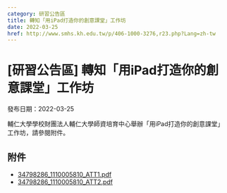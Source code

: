 ```yaml
---
category: 研習公告區
title: 轉知「用iPad打造你的創意課堂」工作坊
date: 2022-03-25
href: http://www.smhs.kh.edu.tw/p/406-1000-3276,r23.php?Lang=zh-tw
---
```


# [研習公告區] 轉知「用iPad打造你的創意課堂」工作坊

發布日期：2022-03-25

輔仁大學學校財團法人輔仁大學師資培育中心舉辦「用iPad打造你的創意課堂」工作坊，請參閱附件。

## 附件

- [34798286_1110005810_ATT1.pdf](https://www.smhs.kh.edu.tw/var/file/0/1000/attach/75/pta_3034_5013360_99470.pdf)
- [34798286_1110005810_ATT2.pdf](https://www.smhs.kh.edu.tw/var/file/0/1000/attach/75/pta_3035_3235473_99470.pdf)
